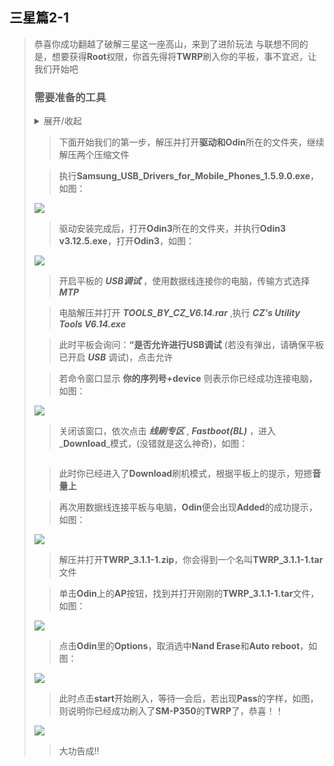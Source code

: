 ## 三星篇2-1 
>
> 恭喜你成功翻越了破解三星这一座高山，来到了进阶玩法
> 与联想不同的是，想要获得**Root**权限，你首先得将**TWRP**刷入你的平板，事不宜迟，让我们开始吧
>
>### **需要准备的工具**
>
><details markdown='1'><summary>展开/收起</summary>
>
>
>- [ ] Win10操作系统的PC一台
>
>- [ ] 一根数据线
>
>- [x] [**Odin3&Drive-for-Samsang**](https://github.com/Shelterforyou/ILoveRy/raw/main/Zips/%20%E4%B8%89%E6%98%9Fusb%E9%A9%B1%E5%8A%A8%E5%8F%8Aodin3.1.zip)
>
>- [x] [**TWRP_3.1.1-1.tar**](https://github.com/Shelterforyou/ILoveRy/raw/main/Zips/%20twrp_3.1.1-1.zip)
>
>- [x] [**Magisk_22.0.zip**](https://github.com/Shelterforyou/ILoveRy/raw/main/Zips/%20magisk-v22.0.zip)
>
>- [x] [**TOOLS_BY_CZ_V6.14.rar**](https://github.com/Shelterforyou/ILoveRy/raw/main/Zips/%20tools_by_cz_v6.14.rar)
>
></details>
>
>>下面开始我们的第一步，解压并打开**驱动和Odin**所在的文件夹，继续解压两个压缩文件
>
>>执行**Samsung_USB_Drivers_for_Mobile_Phones_1.5.9.0.exe**，如图：
>
>![](https://github.com/Shelterforyou/ILoveRy_Pics/blob/main/4f45d477ff3fcab7.jpg)
>
>>驱动安装完成后，打开**Odin3**所在的文件夹，并执行**Odin3 v3.12.5.exe**，打开**Odin3**，如图：
>
>![](https://github.com/Shelterforyou/ILoveRy_Pics/blob/main/7dffcc2a53b3b0c5.jpg)
>
>>开启平板的 ***USB调试*** ，使用数据线连接你的电脑，传输方式选择 ***MTP*** 
>
>>电脑解压并打开 ***TOOLS_BY_CZ_V6.14.rar*** ,执行 ***CZ's Utility Tools V6.14.exe***
>
>>此时平板会询问：**“是否允许进行USB调试** (若没有弹出，请确保平板已开启 ***USB*** 调试)，点击允许
>
>>若命令窗口显示 **你的序列号+device** 则表示你已经成功连接电脑，如图：
>
>![](https://github.com/Shelterforyou/ILoveRy_Pics/blob/main/-29e1bac2d3267ea8.png)
>
>>关闭该窗口，依次点击 _**线刷专区**_ , _**Fastboot(BL)**_ ，进入_**Download**_模式，(没错就是这么神奇)，如图：
>
>![]()
>
>>此时你已经进入了**Download**刷机模式，根据平板上的提示，短摁**音量上**
>
>>再次用数据线连接平板与电脑，**Odin**便会出现**Added**的成功提示，如图：
>
>![](https://github.com/Shelterforyou/ILoveRy_Pics/blob/main/-664f53d24e3f890b.jpg)
>
>>解压并打开**TWRP_3.1.1-1.zip**，你会得到一个名叫**TWRP_3.1.1-1.tar**文件
>
>>单击**Odin**上的**AP**按钮，找到并打开刚刚的**TWRP_3.1.1-1.tar**文件，如图：
>
>![](https://github.com/Shelterforyou/ILoveRy_Pics/blob/main/-c9b752a7490efb7.png)
>
>>点击**Odin**里的**Options**，取消选中**Nand Erase**和**Auto reboot**，如图：
>
>![](https://github.com/Shelterforyou/ILoveRy_Pics/blob/main/3a6ce3a70b69b1be.jpg)
>
>>此时点击**start**开始刷入，等待一会后，若出现**Pass**的字样，如图，则说明你已经成功刷入了**SM-P350**的**TWRP**了，恭喜！！
>
>![](https://github.com/Shelterforyou/ILoveRy_Pics/blob/main/2e2402ffcbc5980.jpg)
>
>>大功告成!!
